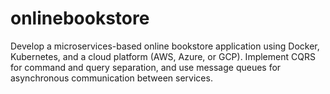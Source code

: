 # onlinebookstore
Develop a microservices-based online bookstore application using Docker, Kubernetes, and a cloud platform (AWS, Azure, or GCP). Implement CQRS for command and query separation, and use message queues for asynchronous communication between services.

